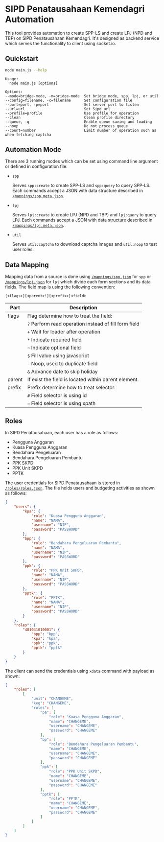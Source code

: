 # SIPD Penatausahaan Kemendagri Automation

This tool provides automation to create SPP-LS and create LPJ (NPD and TBP) on SIPD Penatausahaan Kemendagri.
It's designed as backend service which serves the functionality to client using socket.io.

## Quickstart

```sh
node main.js --help  
```

```
Usage:
  node main.js [options]

Options:
--mode=bridge-mode, -m=bridge-mode  Set bridge mode, spp, lpj, or util
--config=filename, -c=filename      Set configuration file
--port=port, -p=port                Set server port to listen
--url=url                           Set Sipd url
--profile=profile                   Use profile for operation
--clean                             Clean profile directory
--queue, -q                         Enable queue saving and loading
--noop                              Do not process queue
--count=number                      Limit number of operation such as when fetching captcha

```

## Automation Mode

There are 3 running modes which can be set using command line argument or defined in configuration file:

* `spp`

  Serves `spp:create` to create SPP-LS and `spp:query` to query SPP-LS. Each commands accept a JSON with data
  structure described in [`/mappings/spp.meta.json`](/mappings/spp.meta.json).

* `lpj`

  Serves `lpj:create` to create LPJ (NPD and TBP) and `lpj:query` to query LPJ. Each commands accept a JSON
  with data structure described in [`/mappings/lpj.meta.json`](/mappings/lpj.meta.json).

* `util`

  Serves `util:captcha` to download captcha images and `util:noop` to test user roles.

## Data Mapping

Mapping data from a source is done using [`/mappings/spp.json`](/mappings/spp.json) for `spp` or
[`/mappings/lpj.json`](/mappings/lpj.json) for `lpj` which divide each form sections and its data fields.
The field map is using the following convention:

```
[<flags>][<parent>!][<prefix>]<field>
```

| Part     | Description                                              |
| -------- | -------------------------------------------------------- |
| flags    | Flag determine how to treat the field:                   |
|          | `?`   Perform read operation instead of fill form field  |
|          | `+`   Wait for loader after operation                    |
|          | `*`   Indicate required field                            |
|          | `~`   Indicate optional field                            |
|          | `$`   Fill value using javascript                        |
|          | `-`   Noop, used to duplicate field                      |
|          | `&`   Advance date to skip holiday                       |
| parent   | If exist the field is located within parent element.     |
| prefix   | Prefix determine how to treat selector:                  |
|          | `#`   Field selector is using id                         |
|          | `=`   Field selector is using xpath                      |

## Roles

In SIPD Penatausahaan, each user has a role as follows:

* Pengguna Anggaran
* Kuasa Pengguna Anggaran
* Bendahara Pengeluaran
* Bendahara Pengeluaran Pembantu
* PPK SKPD
* PPK Unit SKPD
* PPTK

The user credentials for SIPD Penatausahaan is stored in [`/roles/roles.json`](/roles/roles.json).
The file holds users and budgeting activities as shown as follows:

```json
{
    "users": {
        "kpa": {
            "role": "Kuasa Pengguna Anggaran",
            "name": "NAMA",
            "username": "NIP",
            "password": "PASSWORD"
        },
        "bpp": {
            "role": "Bendahara Pengeluaran Pembantu",
            "name": "NAMA",
            "username": "NIP",
            "password": "PASSWORD"
        },
        "ppk": {
            "role": "PPK Unit SKPD",
            "name": "NAMA",
            "username": "NIP",
            "password": "PASSWORD"
        },
        "pptk": {
            "role": "PPTK",
            "name": "NAMA",
            "username": "NIP",
            "password": "PASSWORD"
        }
    },
    "roles": {
        "401041010001": {
            "bpp": "bpp",
            "kpa": "kpa",
            "ppk": "ppk",
            "pptk": "pptk"
        }
    }
}
```

The client can send the credentials using `xdata` command with payload as shown:

```json
{
    "roles": [
        [
            "unit": "CHANGEME",
            "keg": "CHANGEME",
            "roles": [
                "pa": [
                    "role": "Kuasa Pengguna Anggaran",
                    "name": "CHANGEME",
                    "username": "CHANGEME",
                    "password": "CHANGEME"
                ],
                "bp": [
                    "role": "Bendahara Pengeluaran Pembantu",
                    "name": "CHANGEME",
                    "username": "CHANGEME",
                    "password": "CHANGEME"
                ],
                "ppk": [
                    "role": "PPK Unit SKPD",
                    "name": "CHANGEME",
                    "username": "CHANGEME",
                    "password": "CHANGEME"
                ],
                "pptk": [
                    "role": "PPTK",
                    "name": "CHANGEME",
                    "username": "CHANGEME",
                    "password": "CHANGEME"
                ]
            ]
        ]
    ]
}
```